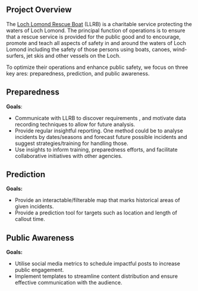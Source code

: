 ## Project Overview

The [Loch Lomond Rescue Boat](https://www.lochlomondrescueboat.org/) (LLRB) is a charitable service protecting the waters of Loch Lomond. The principal function of operations is to ensure that a rescue service is provided for the public good and to encourage, promote and teach all aspects of safety in and around the waters of Loch Lomond including the safety of those persons using boats, canoes, wind-surfers, jet skis and other vessels on the Loch.

To optimize their operations and enhance public safety, we focus on three key ares: preparedness, prediction, and public awareness.

## Preparedness

**Goals**:
- Communicate with LLRB to discover requirements , and motivate data recording techniques to allow for future analysis.
- Provide regular insightful reporting. One method could be to analyse incidents by dates/seasons and forecast future possible incidents and suggest strategies/training for handling those.
- Use insights to inform training, preparedness efforts, and facilitate collaborative initiatives with other agencies.

## Prediction

**Goals:**
- Provide an interactable/filterable map that marks historical areas of given incidents.
- Provide a prediction tool for targets such as location and length of callout time.

## Public Awareness

**Goals:**
- Utilise social media metrics to schedule impactful posts to increase public engagement.
- Implement templates to streamline content distribution and ensure effective communication with the audience.

